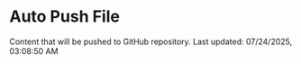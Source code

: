 # Auto Push File

Content that will be pushed to GitHub repository.
Last updated: 07/24/2025, 03:08:50 AM